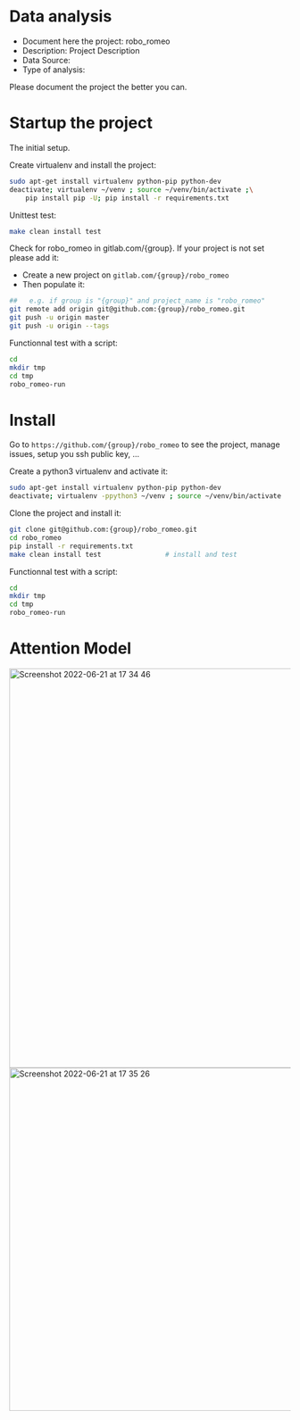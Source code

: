 # Data analysis
- Document here the project: robo_romeo
- Description: Project Description
- Data Source:
- Type of analysis:

Please document the project the better you can.

# Startup the project

The initial setup.

Create virtualenv and install the project:
```bash
sudo apt-get install virtualenv python-pip python-dev
deactivate; virtualenv ~/venv ; source ~/venv/bin/activate ;\
    pip install pip -U; pip install -r requirements.txt
```

Unittest test:
```bash
make clean install test
```

Check for robo_romeo in gitlab.com/{group}.
If your project is not set please add it:

- Create a new project on `gitlab.com/{group}/robo_romeo`
- Then populate it:

```bash
##   e.g. if group is "{group}" and project_name is "robo_romeo"
git remote add origin git@github.com:{group}/robo_romeo.git
git push -u origin master
git push -u origin --tags
```

Functionnal test with a script:

```bash
cd
mkdir tmp
cd tmp
robo_romeo-run
```

# Install

Go to `https://github.com/{group}/robo_romeo` to see the project, manage issues,
setup you ssh public key, ...

Create a python3 virtualenv and activate it:

```bash
sudo apt-get install virtualenv python-pip python-dev
deactivate; virtualenv -ppython3 ~/venv ; source ~/venv/bin/activate
```

Clone the project and install it:

```bash
git clone git@github.com:{group}/robo_romeo.git
cd robo_romeo
pip install -r requirements.txt
make clean install test                # install and test
```
Functionnal test with a script:

```bash
cd
mkdir tmp
cd tmp
robo_romeo-run
```
# Attention Model

<img width="716" alt="Screenshot 2022-06-21 at 17 34 46" src="https://user-images.githubusercontent.com/103648207/174852206-2bf930da-ae4c-4293-bb1a-7818eaa1ab00.png">
<img width="615" alt="Screenshot 2022-06-21 at 17 35 26" src="https://user-images.githubusercontent.com/103648207/174852319-342c0405-ee32-453c-bb2d-09981d645493.png">
